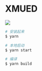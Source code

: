 # XMUED

![](http://ued.xiongmaojinku.com/img/site-logo.png)

```bash
# 安装起来
$ yarn

# 本地启动
$ yarn start

# 编译
$ yarn build
```

